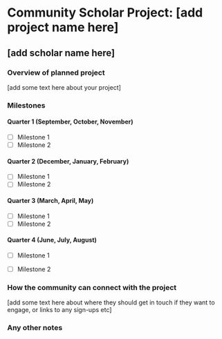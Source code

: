 
# Community Scholar Project: [add project name here] 
## [add scholar name here]

### Overview of planned project
[add some text here about your project] 

### Milestones

#### Quarter 1 (September, October, November)
- [ ] Milestone 1
- [ ] Milestone 2

#### Quarter 2 (December, January, February)
- [ ] Milestone 1
- [ ] Milestone 2

#### Quarter 3 (March, April, May)
- [ ] Milestone 1
- [ ] Milestone 2

#### Quarter 4 (June, July, August)
- [ ] Milestone 1
- [ ] Milestone 2


### How the community can connect with the project
[add some text here about where they should get in touch if they want to engage, or links to any sign-ups etc]


### Any other notes

